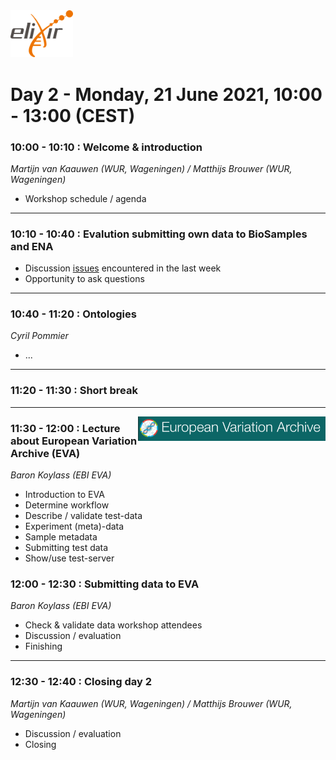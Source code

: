 <img src="images/logo_elixir.png" width="100">

# Day 2 - Monday, 21 June 2021, 10:00 - 13:00 (CEST)

### 10:00 - 10:10 : Welcome & introduction
*Martijn van Kaauwen (WUR, Wageningen) / Matthijs Brouwer (WUR, Wageningen)*
- Workshop schedule / agenda

---

### 10:10 - 10:40 : Evalution submitting own data to BioSamples and ENA
- Discussion [issues](../../../issues) encountered in the last week
- Opportunity to ask questions

---

### 10:40 - 11:20 : Ontologies
*Cyril Pommier*
- ...

---

### 11:20 - 11:30 : Short break

---

<img align="right" src="images/eva.png" width="300">

###  11:30 - 12:00 : Lecture about __European Variation Archive__ (EVA)
*Baron Koylass (EBI EVA)*
* Introduction to EVA
* Determine workflow
* Describe / validate test-data 
* Experiment (meta)-data
* Sample metadata
* Submitting test data
* Show/use test-server 

### 12:00 - 12:30 : Submitting data to __EVA__ 
*Baron Koylass (EBI EVA)*
* Check & validate data workshop attendees
* Discussion / evaluation
* Finishing 

---

### 12:30 - 12:40 : Closing day 2
*Martijn van Kaauwen (WUR, Wageningen) / Matthijs Brouwer (WUR, Wageningen)*
* Discussion / evaluation
* Closing

